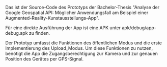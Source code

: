 Das ist der Source-Code des Prototyps der Bachelor-Thesis "Analyse der Google Geospatial API: Möglicher Anwendungsfall am Beispiel einer Augmented-Reality-Kunstausstellungs-App".

Für eine direkte Ausführung der App ist eine APK unter apk/debug/app-debug.apk zu finden.

Der Prototyp umfasst die Funktionen des öffentlichen Modus und die erste Implementierung des Upload_Modus. 
Um diese Funktionen zu nutzen, benötigt die App die Zugangsberechtigung zur Kamera und zur genauen Position des Gerätes per GPS-Signal.
